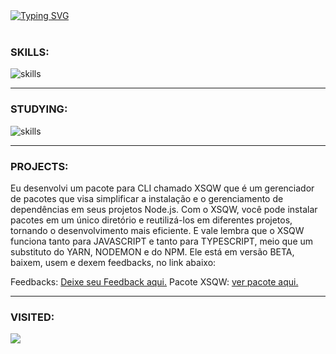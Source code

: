 <div align="left"> <a href="#"><img src="https://readme-typing-svg.demolab.com?font=Fira+Code&weight=700&pause=1000&color=5A3DF7&center=true&vCenter=true&random=false&width=620&height=75&lines=Olá!! 👋 Me chamo Walyson G Oliveira.;Muitos me chamam de Walyson GO.;Eu tenho 25 anos.;Sou desenvolvedor Full-stack a mais de 8 anos." alt="Typing SVG" /></a> </div> </br> <h3>SKILLS:</h3> <div align="left"> <img aling="left" src="https://skillicons.dev/icons?i=html,bootstrap,materialui,css,sass,styledcomponents,ps,figma,js,ts,nodejs,express,nestjs,prisma,react,redux,vuejs,nextjs,nuxtjs,electron,docker,mongo,mysql,postgres,php,rails,wordpress,laravel,java,supabase,firebase,git,jest,github,githubactions,bash,regex,python,flask,heroku,vercel,netlify,linux,nginx,aws,cloudflare,grafana,bots,tensorflow,kafka" alt="skills" /><br> </div> <hr> <h3>STUDYING:</h3> <div align="left"> <img aling="left" src="https://skillicons.dev/icons?i=go," alt="skills" /><br> </div> 

<hr>
<h3>PROJECTS:</h3>
<p>Eu desenvolvi um pacote para CLI chamado XSQW que é um gerenciador de pacotes que visa simplificar a instalação e o gerenciamento de dependências em seus projetos Node.js. Com o XSQW, você pode instalar pacotes em um único diretório e reutilizá-los em diferentes projetos, tornando o desenvolvimento mais eficiente. E vale lembra que o XSQW funciona tanto para JAVASCRIPT e tanto para TYPESCRIPT, meio que um substituto do YARN, NODEMON e do NPM. Ele está em versão BETA, baixem, usem e dexem feedbacks, no link abaixo:</p>
Feedbacks: <a href="https://www.tabnews.com.br/walysongo/substitua-o-yarn-e-npm-pelo-xsqw-saiba-mais">Deixe seu Feedback aqui.</a>
Pacote XSQW: <a href="https://www.npmjs.com/package/xsqw">ver pacote aqui.</a>
<hr>
<h3>VISITED:</h3>
<a href="https://hits.seeyoufarm.com"><img src="https://hits.seeyoufarm.com/api/count/incr/badge.svg?url=https%3A%2F%2Fgithub.com%2Fwalysongo&count_bg=%23953DC8&title_bg=%23555555&icon=&icon_color=%23E7E7E7&title=visited&edge_flat=false"/></a>
